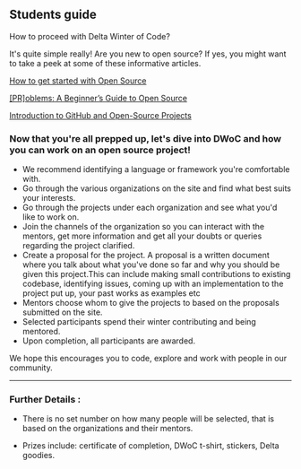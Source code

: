 ## Students guide

How to proceed with Delta Winter of Code?

It's quite simple really! 
Are you new to open source?
If yes, you might want to take a peek at some of these informative articles.

[How to get started with Open Source](https://www.hackerearth.com/getstarted-opensource/)

[[PR]oblems: A Beginner’s Guide to Open Source](https://medium.com/clarifai-champions/99-pr-oblems-a-beginners-guide-to-open-source-abc1b867385a)

[Introduction to GitHub and Open-Source Projects](https://www.digitalocean.com/community/tutorial_series/an-introduction-to-open-source)

### Now that you're all prepped up, let's dive into DWoC and how you can work on an open source project!
- We recommend identifying a language or framework you're comfortable with.
- Go through the various organizations on the site and find what best suits your interests.
- Go through the projects under each organization and see what you'd like to work on.
- Join the channels of the organization so you can interact with the mentors, get more information and get all your doubts or queries regarding the project clarified.
-  Create a proposal for the project. A proposal is a written document where you talk about what you've done so far and why you should be given this project.This can include making small contributions to existing codebase, identifying issues, coming up with an implementation to the project put up, your past works as examples etc
-  Mentors choose whom to give the projects to based on the proposals submitted on the site.
-  Selected participants spend their winter contributing and being mentored.
-  Upon completion, all participants are awarded.

We hope this encourages you to code, explore and work with people in our community.

---
### Further Details :

- There is no set number on how many people will be selected, that is based on the organizations and their mentors.

- Prizes include: certificate of completion, DWoC t-shirt, stickers, Delta goodies.
